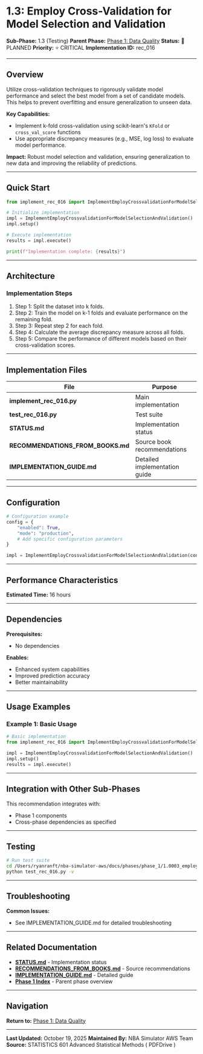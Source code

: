 # 1.3: Employ Cross-Validation for Model Selection and Validation

**Sub-Phase:** 1.3 (Testing)
**Parent Phase:** [Phase 1: Data Quality](../PHASE_1_INDEX.md)
**Status:** 🔵 PLANNED
**Priority:** ⭐ CRITICAL
**Implementation ID:** rec_016

---

## Overview

Utilize cross-validation techniques to rigorously validate model performance and select the best model from a set of candidate models. This helps to prevent overfitting and ensure generalization to unseen data.

**Key Capabilities:**
- Implement k-fold cross-validation using scikit-learn's `KFold` or `cross_val_score` functions
- Use appropriate discrepancy measures (e.g., MSE, log loss) to evaluate model performance.

**Impact:**
Robust model selection and validation, ensuring generalization to new data and improving the reliability of predictions.

---

## Quick Start

```python
from implement_rec_016 import ImplementEmployCrossvalidationForModelSelectionAndValidation

# Initialize implementation
impl = ImplementEmployCrossvalidationForModelSelectionAndValidation()
impl.setup()

# Execute implementation
results = impl.execute()

print(f"Implementation complete: {results}")
```

---

## Architecture

### Implementation Steps

1. Step 1: Split the dataset into k folds.
2. Step 2: Train the model on k-1 folds and evaluate performance on the remaining fold.
3. Step 3: Repeat step 2 for each fold.
4. Step 4: Calculate the average discrepancy measure across all folds.
5. Step 5: Compare the performance of different models based on their cross-validation scores.

---

## Implementation Files

| File | Purpose |
|------|---------|
| **implement_rec_016.py** | Main implementation |
| **test_rec_016.py** | Test suite |
| **STATUS.md** | Implementation status |
| **RECOMMENDATIONS_FROM_BOOKS.md** | Source book recommendations |
| **IMPLEMENTATION_GUIDE.md** | Detailed implementation guide |

---

## Configuration

```python
# Configuration example
config = {
    "enabled": True,
    "mode": "production",
    # Add specific configuration parameters
}

impl = ImplementEmployCrossvalidationForModelSelectionAndValidation(config=config)
```

---

## Performance Characteristics

**Estimated Time:** 16 hours

---

## Dependencies

**Prerequisites:**
- No dependencies

**Enables:**
- Enhanced system capabilities
- Improved prediction accuracy
- Better maintainability

---

## Usage Examples

### Example 1: Basic Usage

```python
# Basic implementation
from implement_rec_016 import ImplementEmployCrossvalidationForModelSelectionAndValidation

impl = ImplementEmployCrossvalidationForModelSelectionAndValidation()
impl.setup()
results = impl.execute()
```

---

## Integration with Other Sub-Phases

This recommendation integrates with:
- Phase 1 components
- Cross-phase dependencies as specified

---

## Testing

```bash
# Run test suite
cd /Users/ryanranft/nba-simulator-aws/docs/phases/phase_1/1.0003_employ_cross-validation_for_model_selection_and_validation
python test_rec_016.py -v
```

---

## Troubleshooting

**Common Issues:**
- See IMPLEMENTATION_GUIDE.md for detailed troubleshooting

---

## Related Documentation

- **[STATUS.md](STATUS.md)** - Implementation status
- **[RECOMMENDATIONS_FROM_BOOKS.md](RECOMMENDATIONS_FROM_BOOKS.md)** - Source recommendations
- **[IMPLEMENTATION_GUIDE.md](IMPLEMENTATION_GUIDE.md)** - Detailed guide
- **[Phase 1 Index](../PHASE_1_INDEX.md)** - Parent phase overview

---

## Navigation

**Return to:** [Phase 1: Data Quality](../PHASE_1_INDEX.md)

---

**Last Updated:** October 19, 2025
**Maintained By:** NBA Simulator AWS Team
**Source:** STATISTICS 601 Advanced Statistical Methods ( PDFDrive )
